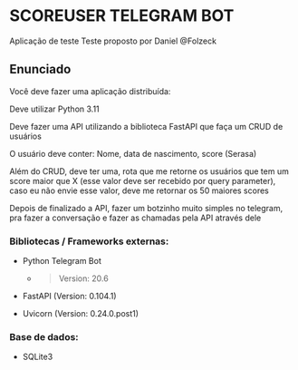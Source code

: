 # SCOREUSER TELEGRAM BOT
Aplicação de teste
Teste proposto por Daniel @Folzeck

## Enunciado
Você deve fazer uma aplicação distribuída:

Deve utilizar Python 3.11 

Deve fazer uma API utilizando a biblioteca FastAPI que faça um CRUD de usuários 

O usuário deve conter:
Nome, data de nascimento, score (Serasa)

Além do CRUD, deve ter uma, rota que me retorne os usuários que tem um score maior que X (esse valor deve ser recebido por query parameter), caso eu não envie esse valor, deve me retornar os 50 maiores scores 


Depois de finalizado a API, fazer um botzinho muito simples no telegram, pra fazer a conversação e fazer as chamadas pela API através dele

### Bibliotecas / Frameworks externas:
* Python Telegram Bot
    * > Version: 20.6

* FastAPI (Version: 0.104.1)
* Uvicorn (Version: 0.24.0.post1)

### Base de dados:
* SQLite3